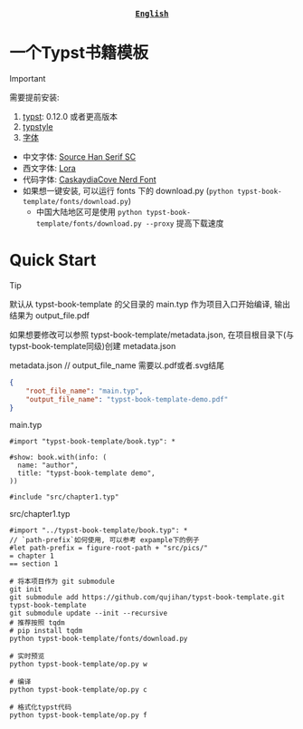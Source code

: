 <div align="center">
<strong>
<samp>

[English](./README.md)

</samp>
</strong>
</div>

# 一个Typst书籍模板
> [!IMPORTANT]
> 需要提前安装:
> 1. [typst](https://github.com/typst/typst): 0.12.0 或者更高版本
> 2. [typstyle](https://github.com/Enter-tainer/typstyle)
> 3. [字体](./fonts.json)
>   - 中文字体: [Source Han Serif SC](https://github.com/adobe-fonts/source-han-serif)
>   - 西文字体: [Lora](https://github.com/cyrealtype/Lora-Cyrillic)
>   - 代码字体: [CaskaydiaCove Nerd Font](https://github.com/ryanoasis/nerd-fonts/releases/download/v3.2.1/CascadiaCode.zip)
>   - 如果想一键安装, 可以运行 fonts 下的 download.py (`python typst-book-template/fonts/download.py`)
>       - 中国大陆地区可是使用 `python typst-book-template/fonts/download.py --proxy` 提高下载速度


# Quick Start
> [!Tip]
> 默认从 typst-book-template 的父目录的 main.typ 作为项目入口开始编译, 输出结果为 output_file.pdf
> 
> 如果想要修改可以参照 typst-book-template/metadata.json, 在项目根目录下(与typst-book-template同级)创建 metadata.json

metadata.json
// output_file_name 需要以.pdf或者.svg结尾
```json
{
    "root_file_name": "main.typ",
    "output_file_name": "typst-book-template-demo.pdf"
}
```

main.typ
```typ
#import "typst-book-template/book.typ": *

#show: book.with(info: (
  name: "author",
  title: "typst-book-template demo",
))

#include "src/chapter1.typ"
```

src/chapter1.typ
```typ
#import "../typst-book-template/book.typ": *
// `path-prefix`如何使用, 可以参考 expample下的例子
#let path-prefix = figure-root-path + "src/pics/"
= chapter 1
== section 1
```

```shell
# 将本项目作为 git submodule
git init
git submodule add https://github.com/qujihan/typst-book-template.git typst-book-template
git submodule update --init --recursive
# 推荐按照 tqdm
# pip install tqdm
python typst-book-template/fonts/download.py

# 实时预览
python typst-book-template/op.py w

# 编译
python typst-book-template/op.py c

# 格式化typst代码
python typst-book-template/op.py f
```
